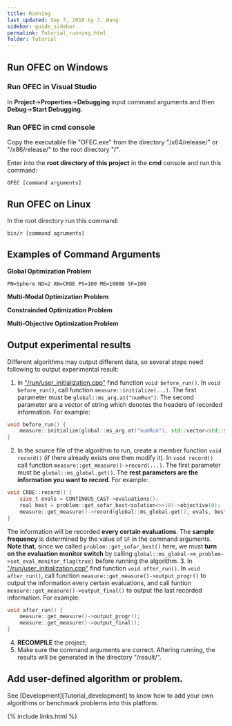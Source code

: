 ```yaml
---
title: Running
last_updated: Sep 7, 2018 by J. Wang
sidebar: guide_sidebar
permalink: Tutorial_running.html
folder: Tutorial
---
```


## Run OFEC on Windows

### Run OFEC in **Visual Studio**

In **Project**->**Properties**->**Debugging** input command arguments and then **Debug**->**Start Debugging**.

### Run OFEC in **cmd** console

Copy the executable file "OFEC.exe" from the directory "/x64/release/" or "/x86/release/" to the root directory "/".

Enter into the **root directory of this project** in the **cmd** console and run this command:
```
OFEC [command arguments]
```

## Run OFEC on Linux
In the root directory run this command:
```
bin/r [command agruments]
```

## Examples of Command Arguments
**Global Optimization Problem**

`PN=Sphere ND=2 AN=CRDE PS=100 ME=10000 SF=100`

**Multi-Modal Optimization Problem**


**Constrainded Optimization Problem**


**Multi-Objective Optimization Problem**


## Output experimental results

Different algorithms may output different data, so several steps need following to output experimental result:
1. In ["/run/user_initialization.cpp"](https://github.com/Changhe160/OFEC_Alpha/blob/master/run/user_initialization.cpp) find function `void before_run()`.
In `void before_run()`, call function `measure::initialize(...)`. 
The first parameter must be `global::ms_arg.at("numRun")`.
The second parameter are a vector of string which denotes the headers of recorded information. For example:
```cpp
void before_run() {
	measure::initialize(global::ms_arg.at("numRun"), std::vector<std::string>({ "Evaluations", "Best objective value" }));
}
```
2. In the source file of the algorithm to run, create a member function `void record()` (if there already exists one then modify it).
In `void record()` call function `measure::get_measure()->record(...)`.
The first parameter must be `global::ms_global.get()`.
The **rest parameters are the information you want to record**. For example:
```cpp
void CRDE::record()	{
	size_t evals = CONTINOUS_CAST->evaluations();
	real best = problem::get_sofar_best<solution<>>(0)->objective(0);
	measure::get_measure()->record(global::ms_global.get(), evals, best);
}
```
The information will be recorded **every certain evaluations**.
The **sample frequency** is determined by the value of `SF` in the command arguments.
**Note that**, since we called `problem::get_sofar_best()` here, we must **turn on the evaluation monitor switch** 
by calling `global::ms_global->m_problem->set_eval_monitor_flag(true)` before running the algorithm.
3. In ["/run/user_initialization.cpp"](https://github.com/Changhe160/OFEC_Alpha/blob/master/run/user_initialization.cpp) find function `void after_run()`.
In `void after_run()`, call function `measure::get_measure()->output_progr()` to output the information every certain evaluations, 
and call funtion `measure::get_measure()->output_final()` to output the last recorded information. For example:
```cpp
void after_run() {
	measure::get_measure()->output_progr();
	measure::get_measure()->output_final();
}
```
4. **RECOMPILE** the project;
5. Make sure the command arguments are correct. Aftering running, the results will be generated in the directory "/result/".

## Add user-defined algorithm or problem.

See [Development][Tutorial_development] to know how to add your own algorithms or benchmark problems into this platform.

{% include links.html %}